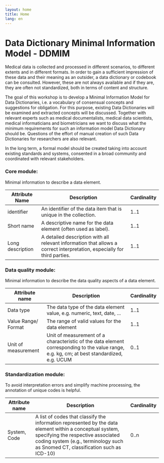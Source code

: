```yaml
---
layout: home
title: Home
lang: en
---
```

# Data Dictionary Minimal Information Model - DDMIM
Medical data is collected and processed in different scenarios, to different extents and in different formats. In order to gain a sufficient impression of these data and their meaning as an outsider, a data dictionary or codebook can be consulted. However, these are not always available and if they are, they are often not standardized, both in terms of content and structure.

The goal of this workshop is to develop a Minimal Information Model for Data Dictionaries, i.e. a vocabulary of consensual concepts and suggestions for obligation. For this purpose, existing Data Dictionaries will be examined and extracted concepts will be discussed. Together with relevant experts such as medical documentalists, medical data scientists, medical informaticians and biometricians we want to discuss what the minimum requirements for such an information model Data Dictionary should be. Questions of the effort of manual creation of such Data Dictionaries for researchers are also relevant.

In the long term, a formal model should be created taking into account existing standards and systems, consented in a broad community and coordinated with relevant stakeholders.



### Core module:
Minimal information to describe a data element.

| Attribute Name | Description | Cardinality |
|--------------|-------------|----------------|
| identifier | An identifier of the data item that is unique in the collection. | 1..1 |
| Short name | A descriptive name for the data element (often used as label). | 1..1 |
| Long description | A detailed description with all relevant information that allows a correct interpretation, especially for third parties. | 1..1 |


### Data quality module:
Minimal information to describe the data quality aspects of a data element.

| Attribute name | Description | Cardinality |
|--------------|-------------|----------------|
| Data type | The data type of the data element value, e.g. numeric, text, date, ... | 1..1 |
| Value Range/ Format | The range of valid values for the data element | 1..1 |
| Unit of measurement | Unit of measurement of a characteristic of the data element corresponding to the value range, e.g. kg, cm; at best standardized, e.g. UCUM | 0..1 |


### Standardization module:
To avoid interpretation errors and simplify machine processing, the annotation of unique codes is helpful.

| Attribute name | Description | Cardinality |
|--------------|-------------|----------------|
| System, Code | A list of codes that classify the information represented by the data element within a conceptual system, specifying the respective associated coding system (e.g., terminology such as Snomed CT, classification such as ICD-10) | 0..n |
